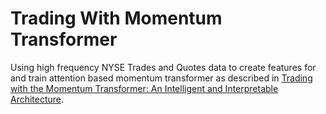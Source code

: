 # Trading With Momentum Transformer

Using high frequency NYSE Trades and Quotes data to create features for and train attention based momentum transformer as described in [Trading with the Momentum Transformer: An Intelligent and Interpretable Architecture](https://arxiv.org/pdf/2112.08534.pdf).